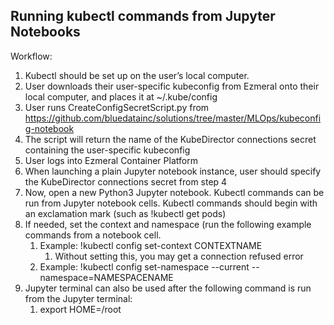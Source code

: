 ## Running kubectl commands from Jupyter Notebooks

Workflow:
1. Kubectl should be set up on the user’s local computer.
2. User downloads their user-specific kubeconfig from Ezmeral onto their local computer, and places it at ~/.kube/config
3. User runs CreateConfigSecretScript.py from https://github.com/bluedatainc/solutions/tree/master/MLOps/kubeconfig-notebook
4. The script will return the name of the KubeDirector connections secret containing the user-specific kubeconfig
5. User logs into Ezmeral Container Platform
6. When launching a plain Jupyter notebook instance, user should specify the KubeDirector connections secret from step 4
7. Now, open a new Python3 Jupyter notebook. Kubectl commands can be run from Jupyter notebook cells. Kubectl commands should begin with an exclamation mark (such as !kubectl get pods)
8. If needed, set the context and namespace (run the following example commands from a notebook cell.
    1. Example: !kubectl config set-context CONTEXTNAME
        1. Without setting this, you may get a connection refused error
    2. Example: !kubectl config set-namespace --current --namespace=NAMESPACENAME
9. Jupyter terminal can also be used after the following command is run from the Jupyter terminal:
    1. export HOME=/root 
